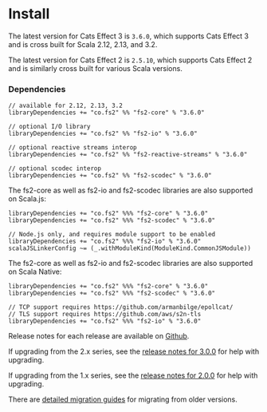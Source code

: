 # Install

The latest version for Cats Effect 3 is `3.6.0`, which supports Cats Effect 3 and is cross built for Scala 2.12, 2.13, and 3.2.

The latest version for Cats Effect 2 is `2.5.10`, which supports Cats Effect 2 and is similarly cross built for various Scala versions.

### Dependencies <!-- {docsify-ignore} -->

```
// available for 2.12, 2.13, 3.2
libraryDependencies += "co.fs2" %% "fs2-core" % "3.6.0"

// optional I/O library
libraryDependencies += "co.fs2" %% "fs2-io" % "3.6.0"

// optional reactive streams interop
libraryDependencies += "co.fs2" %% "fs2-reactive-streams" % "3.6.0"

// optional scodec interop
libraryDependencies += "co.fs2" %% "fs2-scodec" % "3.6.0"
```

The fs2-core as well as fs2-io and fs2-scodec libraries are also supported on Scala.js:

```
libraryDependencies += "co.fs2" %%% "fs2-core" % "3.6.0"
libraryDependencies += "co.fs2" %%% "fs2-scodec" % "3.6.0"

// Node.js only, and requires module support to be enabled
libraryDependencies += "co.fs2" %%% "fs2-io" % "3.6.0"
scalaJSLinkerConfig ~= (_.withModuleKind(ModuleKind.CommonJSModule)) 
```

The fs2-core as well as fs2-io and fs2-scodec libraries are also supported on Scala Native:
```
libraryDependencies += "co.fs2" %%% "fs2-core" % "3.6.0"
libraryDependencies += "co.fs2" %%% "fs2-scodec" % "3.6.0"

// TCP support requires https://github.com/armanbilge/epollcat/
// TLS support requires https://github.com/aws/s2n-tls
libraryDependencies += "co.fs2" %%% "fs2-io" % "3.6.0"
```

Release notes for each release are available on [Github](https://github.com/typelevel/fs2/releases/).

If upgrading from the 2.x series, see the [release notes for 3.0.0](https://github.com/typelevel/fs2/releases/tag/v3.0.0) for help with upgrading.

If upgrading from the 1.x series, see the [release notes for 2.0.0](https://github.com/typelevel/fs2/releases/tag/v2.0.0) for help with upgrading.

There are [detailed migration guides](https://github.com/typelevel/fs2/blob/main/docs/) for migrating from older versions.
